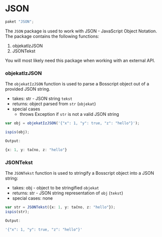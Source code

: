 # JSON

```typescript
paket "JSON";
```

The `JSON` package is used to work with JSON - JavaScript Object Notation. The package contains the following functions:
1. objekatIzJSON
2. JSONTekst

You will most likely need this package when working with an external API.


### objekatIzJSON

The `objekatIzJSON` function is used to parse a Bosscript object out of a provided JSON string.

- takes: str - JSON string `tekst`
- returns: object parsed from `str` (`objekat`)
- special cases
  * throws Exception if `str` is not a valid JSON string

```typescript
var obj = objekatIzJSON('{"x": 1, "y": true, "z": "hello"}');

ispis(obj);
```

```typescript
Output:

{x: 1, y: tačno, z: "hello"}
```

### JSONTekst

The `JSONTekst` function is used to stringify a Bosscript object into a JSON string:

- takes: obj - object to be stringified `objekat`
- returns: str - JSON string representation of `obj` (`tekst`)
- special cases: none


```typescript
var str = JSONTekst({x: 1, y: tačno, z: "hello"});
ispis(str);
```

```typescript
Output:

'{"x": 1, "y": true, "z": "hello"}'
```

